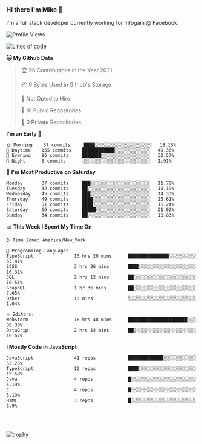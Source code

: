 ### Hi there I'm Mike 👋
I'm a full stack developer currently working for Infogain @ Facebook.

<!--START_SECTION:waka-->
![Profile Views](http://img.shields.io/badge/Profile%20Views-1-blue)

![Lines of code](https://img.shields.io/badge/From%20Hello%20World%20I%27ve%20Written-1.2%20million%20lines%20of%20code-blue)

**🐱 My Github Data** 

> 🏆 96 Contributions in the Year 2021
 > 
> 📦 0 Bytes Used in Github's Storage 
 > 
> 🚫 Not Opted to Hire
 > 
> 📜 91 Public Repositories 
 > 
> 🔑 0 Private Repositories  
 > 
**I'm an Early 🐤** 

```text
🌞 Morning    57 commits     ████░░░░░░░░░░░░░░░░░░░░░   18.15% 
🌆 Daytime    155 commits    ████████████░░░░░░░░░░░░░   49.36% 
🌃 Evening    96 commits     ███████░░░░░░░░░░░░░░░░░░   30.57% 
🌙 Night      6 commits      ░░░░░░░░░░░░░░░░░░░░░░░░░   1.91%

```
📅 **I'm Most Productive on Saturday** 

```text
Monday       37 commits     ███░░░░░░░░░░░░░░░░░░░░░░   11.78% 
Tuesday      32 commits     ██░░░░░░░░░░░░░░░░░░░░░░░   10.19% 
Wednesday    45 commits     ███░░░░░░░░░░░░░░░░░░░░░░   14.33% 
Thursday     49 commits     ████░░░░░░░░░░░░░░░░░░░░░   15.61% 
Friday       51 commits     ████░░░░░░░░░░░░░░░░░░░░░   16.24% 
Saturday     66 commits     █████░░░░░░░░░░░░░░░░░░░░   21.02% 
Sunday       34 commits     ██░░░░░░░░░░░░░░░░░░░░░░░   10.83%

```


📊 **This Week I Spent My Time On** 

```text
⌚︎ Time Zone: America/New_York

💬 Programming Languages: 
TypeScript               13 hrs 20 mins      ███████████████░░░░░░░░░░   63.41% 
SCSS                     3 hrs 26 mins       ████░░░░░░░░░░░░░░░░░░░░░   16.31% 
SQL                      2 hrs 12 mins       ██░░░░░░░░░░░░░░░░░░░░░░░   10.51% 
GraphQL                  1 hr 36 mins        ██░░░░░░░░░░░░░░░░░░░░░░░   7.65% 
Other                    13 mins             ░░░░░░░░░░░░░░░░░░░░░░░░░   1.04%

🔥 Editors: 
WebStorm                 18 hrs 48 mins      ██████████████████████░░░   89.33% 
DataGrip                 2 hrs 14 mins       ██░░░░░░░░░░░░░░░░░░░░░░░   10.67%

```

**I Mostly Code in JavaScript** 

```text
JavaScript               41 repos            █████████████░░░░░░░░░░░░   53.25% 
TypeScript               12 repos            ████░░░░░░░░░░░░░░░░░░░░░   15.58% 
Java                     4 repos             █░░░░░░░░░░░░░░░░░░░░░░░░   5.19% 
C                        4 repos             █░░░░░░░░░░░░░░░░░░░░░░░░   5.19% 
HTML                     3 repos             █░░░░░░░░░░░░░░░░░░░░░░░░   3.9%

```



<!--END_SECTION:waka-->

##### &nbsp;
[![trophy](https://github-profile-trophy.vercel.app/?username=uptonm&theme=dracula)](https://github.com/ryo-ma/github-profile-trophy)
